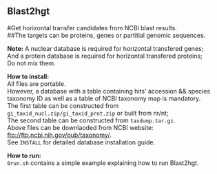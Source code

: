 Blast2hgt
------
#Get horizontal transfer candidates from NCBI blast results.    
##The targets can be proteins, genes or partitial genomic sequences.   

**Note:** A nuclear database is required for horizontal transfered genes;   
And a protein database is required for horizontal transfered proteins;   
Do not mix them.

**How to install:**  
All files are portable.   
However, a database with a table containing hits' accession && species taxonomy ID as well as a table of NCBI taxonomy map is mandatory.  
The first table can be constructed from `gi_taxid_nucl.zip/gi_taxid_prot.zip` or built from nr/nt;     
The second table can be constructed from `taxdump.tar.gz`.   
Above files can be downlaoded from NCBI website: ftp://ftp.ncbi.nih.gov/pub/taxonomy/.   
See `INSTALL` for detailed database installation guide. 

**How to run:**  
`0run.sh` contains a simple example explaining how to run Blast2hgt.   
